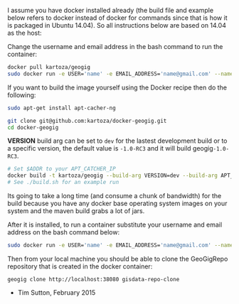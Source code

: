 I assume you have docker installed already (the build file and example below
refers to docker instead of docker for commands since that is how it is
packaged in Ubuntu 14.04). So all instructions below are based on 14.04 as the
host:

Change the username and email address in the bash command to run the container:

```bash
docker pull kartoza/geogig
sudo docker run -e USER='name' -e EMAIL_ADDRESS='name@gmail.com' --name="geogig" -p 38080:8182  -d  kartoza/geogig
```


If you want to build the image yourself using the Docker recipe then do the following:


```bash
sudo apt-get install apt-cacher-ng
```

```bash
git clone git@github.com:kartoza/docker-geogig.git
cd docker-geogig
```
**VERSION** build arg can be set to `dev` for the lastest
development build or to a specific version, the default
value is `-1.0-RC3` and it will build geogig`-1.0-RC3`.

```bash
# Set $ADDR to your APT_CATCHER_IP
docker build -t kartoza/geogig --build-arg VERSION=dev --build-arg APT_CATCHER_IP=$ADDR .
# See ./build.sh for an example run
```


Its going to take a long time (and consume a chunk of bandwidth) for the build
because you have any docker base operating system images on your system and the
maven build grabs a lot of jars.

After it is installed, to run a container substitute your username and email address on the bash command below:

```bash
sudo docker run -e USER='name' -e EMAIL_ADDRESS='name@gmail.com' --name="geogig" -p 38080:8182  -d  kartoza/geogig
```
Then from your local machine you should be able to clone the GeoGigRepo
repository that is created in the docker container:

```
geogig clone http://localhost:38080 gisdata-repo-clone
```


- Tim Sutton, February 2015
